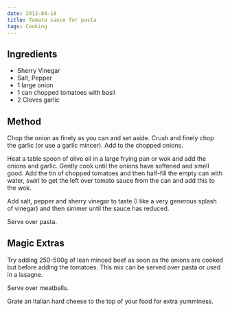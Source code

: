 ```yaml
---
date: 2012-04-18
title: Tomato sauce for pasta
tags: Cooking
---
```


## Ingredients

- Sherry Vinegar
- Salt, Pepper
- 1 large onion
- 1 can chopped tomatoes with basil
- 2 Cloves garlic

## Method

Chop the onion as finely as you can and set aside. Crush and finely chop the garlic (or use a garlic mincer). Add to the chopped onions.

Heat a table spoon of olive oil in a large frying pan or wok and add the onions and garlic. Gently cook until the onions have softened and smell good. Add the tin of chopped tomatoes and then half-fill the empty can with water, swirl to get the left over tomato sauce from the can and add this to the wok.

Add salt, pepper and sherry vinegar to taste (I like a very generous splash of vinegar) and then simmer until the sauce has reduced.

Serve over pasta.

## Magic Extras

Try adding 250-500g of lean minced beef as soon as the onions are cooked but before adding the tomatoes. This mix can be served over pasta or used in a lasagne.

Serve over meatballs.

Grate an Italian hard cheese to the top of your food for extra yumminess.

